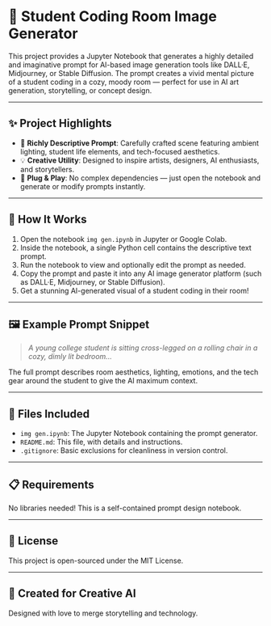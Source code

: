 # 🧠 Student Coding Room Image Generator

This project provides a Jupyter Notebook that generates a highly detailed and imaginative prompt for AI-based image generation tools like DALL·E, Midjourney, or Stable Diffusion. The prompt creates a vivid mental picture of a student coding in a cozy, moody room — perfect for use in AI art generation, storytelling, or concept design.

---

## ✨ Project Highlights

- 📜 **Richly Descriptive Prompt**: Carefully crafted scene featuring ambient lighting, student life elements, and tech-focused aesthetics.
- 💡 **Creative Utility**: Designed to inspire artists, designers, AI enthusiasts, and storytellers.
- 🧰 **Plug & Play**: No complex dependencies — just open the notebook and generate or modify prompts instantly.

---

## 🚀 How It Works

1. Open the notebook `img gen.ipynb` in Jupyter or Google Colab.
2. Inside the notebook, a single Python cell contains the descriptive text prompt.
3. Run the notebook to view and optionally edit the prompt as needed.
4. Copy the prompt and paste it into any AI image generator platform (such as DALL·E, Midjourney, or Stable Diffusion).
5. Get a stunning AI-generated visual of a student coding in their room!

---

## 🖼 Example Prompt Snippet

> _A young college student is sitting cross-legged on a rolling chair in a cozy, dimly lit bedroom..._

The full prompt describes room aesthetics, lighting, emotions, and the tech gear around the student to give the AI maximum context.

---

## 📁 Files Included

- `img gen.ipynb`: The Jupyter Notebook containing the prompt generator.
- `README.md`: This file, with details and instructions.
- `.gitignore`: Basic exclusions for cleanliness in version control.

---

## 📋 Requirements

No libraries needed! This is a self-contained prompt design notebook.

---

## 🪪 License

This project is open-sourced under the MIT License.

---

## 🤖 Created for Creative AI

Designed with love to merge storytelling and technology.

